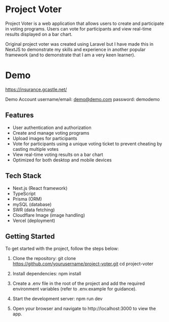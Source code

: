 # Project Voter

Project Voter is a web application that allows users to create and participate in voting programs. Users can vote for participants and view real-time results displayed on a bar chart.

Original project voter was created using Laravel but I have made this in NextJS to demonstrate my skills and experience in another popular framework (and to demonstrate that I am a very keen learner).

# Demo
https://insurance.gcastle.net/

Demo Account
username/email: demo@demo.com
password: demodemo


## Features
- User authentication and authorization
- Create and manage voting programs
- Upload images for participants
- Vote for participants using a unique voting ticket to prevent cheating by casting multiple votes
- View real-time voting results on a bar chart
- Optimized for both desktop and mobile devices

## Tech Stack
- Next.js (React framework)
- TypeScript
- Prisma (ORM)
- mySQL (database)
- SWR (data fetching)
- Cloudflare Image (image handling)
- Vercel (deployment)

## Getting Started
To get started with the project, follow the steps below:

1. Clone the repository:
git clone https://github.com/yourusername/project-voter.git
cd project-voter

2. Install dependencies:
npm install

3. Create a .env file in the root of the project and add the required environment variables (refer to .env.example for guidance).

4. Start the development server:
npm run dev

5. Open your browser and navigate to http://localhost:3000 to view the app.
